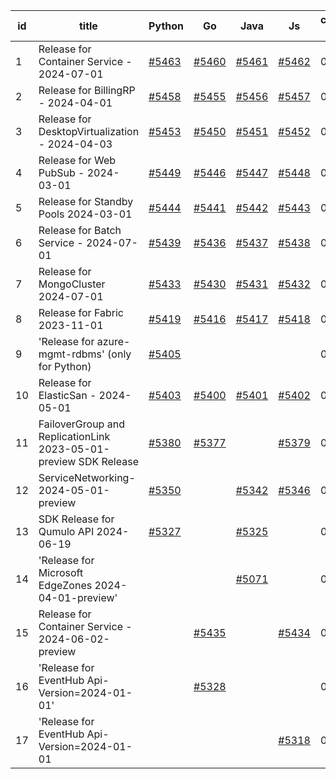 | id | title | Python | Go | Java | Js | created date | target date | status |
| ------ | ------ | ------ | ------ | ------ | ------ | ------ | ------ | :-----: |
| 1 | Release for Container Service - 2024-07-01  | [#5463](https://github.com/Azure/sdk-release-request/issues/5463)  | [#5460](https://github.com/Azure/sdk-release-request/issues/5460)  | [#5461](https://github.com/Azure/sdk-release-request/issues/5461)  | [#5462](https://github.com/Azure/sdk-release-request/issues/5462)  | 09-02 | 09-26 |  |
| 2 | Release for BillingRP - 2024-04-01  | [#5458](https://github.com/Azure/sdk-release-request/issues/5458)  | [#5455](https://github.com/Azure/sdk-release-request/issues/5455)  | [#5456](https://github.com/Azure/sdk-release-request/issues/5456)  | [#5457](https://github.com/Azure/sdk-release-request/issues/5457)  | 08-30 | 09-09 |  |
| 3 | Release for DesktopVirtualization - 2024-04-03  | [#5453](https://github.com/Azure/sdk-release-request/issues/5453)  | [#5450](https://github.com/Azure/sdk-release-request/issues/5450)  | [#5451](https://github.com/Azure/sdk-release-request/issues/5451)  | [#5452](https://github.com/Azure/sdk-release-request/issues/5452)  | 08-30 | 09-27 |  |
| 4 | Release for Web PubSub - 2024-03-01  | [#5449](https://github.com/Azure/sdk-release-request/issues/5449)  | [#5446](https://github.com/Azure/sdk-release-request/issues/5446)  | [#5447](https://github.com/Azure/sdk-release-request/issues/5447)  | [#5448](https://github.com/Azure/sdk-release-request/issues/5448)  | 08-26 | 09-26 |  |
| 5 | Release for Standby Pools 2024-03-01  | [#5444](https://github.com/Azure/sdk-release-request/issues/5444)  | [#5441](https://github.com/Azure/sdk-release-request/issues/5441)  | [#5442](https://github.com/Azure/sdk-release-request/issues/5442)  | [#5443](https://github.com/Azure/sdk-release-request/issues/5443)  | 08-22 | 09-27 | Hold on by JS/Java/Go/Python/ |
| 6 | Release for Batch Service - 2024-07-01  | [#5439](https://github.com/Azure/sdk-release-request/issues/5439)  | [#5436](https://github.com/Azure/sdk-release-request/issues/5436)  | [#5437](https://github.com/Azure/sdk-release-request/issues/5437)  | [#5438](https://github.com/Azure/sdk-release-request/issues/5438)  | 08-22 | 09-27 |  |
| 7 | Release for MongoCluster 2024-07-01  | [#5433](https://github.com/Azure/sdk-release-request/issues/5433)  | [#5430](https://github.com/Azure/sdk-release-request/issues/5430)  | [#5431](https://github.com/Azure/sdk-release-request/issues/5431)  | [#5432](https://github.com/Azure/sdk-release-request/issues/5432)  | 08-19 | 09-27 | Hold on by JS/Java/Go/Python/ |
| 8 | Release for Fabric 2023-11-01  | [#5419](https://github.com/Azure/sdk-release-request/issues/5419)  | [#5416](https://github.com/Azure/sdk-release-request/issues/5416)  | [#5417](https://github.com/Azure/sdk-release-request/issues/5417)  | [#5418](https://github.com/Azure/sdk-release-request/issues/5418)  | 08-12 | 09-26 |  |
| 9 | 'Release for azure-mgmt-rdbms' (only for Python)  | [#5405](https://github.com/Azure/sdk-release-request/issues/5405)  |  |  |  | 08-07 | fail to get. |  |
| 10 | Release for ElasticSan - 2024-05-01  | [#5403](https://github.com/Azure/sdk-release-request/issues/5403)  | [#5400](https://github.com/Azure/sdk-release-request/issues/5400)  | [#5401](https://github.com/Azure/sdk-release-request/issues/5401)  | [#5402](https://github.com/Azure/sdk-release-request/issues/5402)  | 08-07 | 09-27 | Hold on by Java/Go/Python/ |
| 11 | FailoverGroup and ReplicationLink 2023-05-01-preview SDK Release  | [#5380](https://github.com/Azure/sdk-release-request/issues/5380)  | [#5377](https://github.com/Azure/sdk-release-request/issues/5377)  |  | [#5379](https://github.com/Azure/sdk-release-request/issues/5379)  | 07-26 | 08-22 |  |
| 12 | ServiceNetworking-2024-05-01-preview  | [#5350](https://github.com/Azure/sdk-release-request/issues/5350)  |  | [#5342](https://github.com/Azure/sdk-release-request/issues/5342)  | [#5346](https://github.com/Azure/sdk-release-request/issues/5346)  | 07-18 | 08-23 | Hold on by JS/Java/Python/ |
| 13 | SDK Release for Qumulo API 2024-06-19  | [#5327](https://github.com/Azure/sdk-release-request/issues/5327)  |  | [#5325](https://github.com/Azure/sdk-release-request/issues/5325)  |  | 07-09 | 08-23 |  |
| 14 | 'Release for Microsoft EdgeZones 2024-04-01-preview'  |  |  | [#5071](https://github.com/Azure/sdk-release-request/issues/5071)  |  | 03-22 | 05-24 | Hold on by Java/ |
| 15 | Release for Container Service - 2024-06-02-preview  |  | [#5435](https://github.com/Azure/sdk-release-request/issues/5435)  |  | [#5434](https://github.com/Azure/sdk-release-request/issues/5434)  | 08-22 | 09-26 |  |
| 16 | 'Release for EventHub Api-Version=2024-01-01'  |  | [#5328](https://github.com/Azure/sdk-release-request/issues/5328)  |  |  | 07-10 | 08-23 |  |
| 17 | 'Release for EventHub Api-Version=2024-01-01  |  |  |  | [#5318](https://github.com/Azure/sdk-release-request/issues/5318)  | 07-05 | 08-23 |  |
